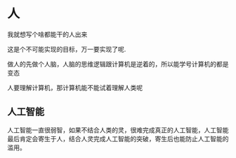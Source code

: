 # 人

我就想写个啥都能干的人出来

这是个不可能实现的目标，万一要实现了呢.

做人的先做个人脑，人脑的思维逻辑跟计算机是逆着的，所以能学号计算机的都是变态

人要理解计算机，那计算机能不能试着理解人类呢

## 人工智能

人工智能一直很弱智，如果不结合人类的灵，很难完成真正的人工智能，人工智能最后肯定会寄生于人，结合人灵完成人工智能的突破，寄生后也能防止人工智能的滥用。
